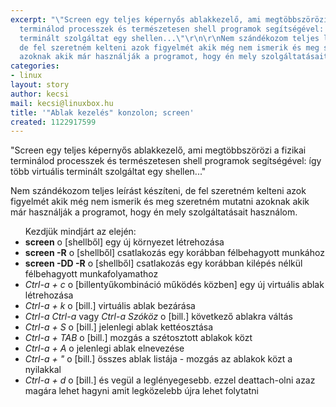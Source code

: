 ```yaml
---
excerpt: "\"Screen egy teljes képernyős ablakkezelő, ami megtöbbszörözi a fizikai
  terminálod processzek és természetesen shell programok segítségével: így több virtuális
  terminált szolgáltat egy shellen...\"\r\n\r\nNem szándékozom teljes leírást készíteni,
  de fel szeretném kelteni azok figyelmét akik még nem ismerik és meg szeretném mutatni
  azoknak akik már használják a programot, hogy én mely szolgáltatásait használom.\r\n"
categories:
- linux
layout: story
author: kecsi
mail: kecsi@linuxbox.hu
title: '"Ablak kezelés" konzolon; screen'
created: 1122917599
---
```

"Screen egy teljes képernyős ablakkezelő, ami megtöbbszörözi a fizikai terminálod processzek és természetesen shell programok segítségével: így több virtuális terminált szolgáltat egy shellen..."

Nem szándékozom teljes leírást készíteni, de fel szeretném kelteni azok figyelmét akik még nem ismerik és meg szeretném mutatni azoknak akik már használják a programot, hogy én mely szolgáltatásait használom.
<!--break-->
<ul>Kezdjük mindjárt az elején:
<li><strong>screen</strong>
o [shellből] egy új környezet létrehozása</li>
<li><strong>screen -R</strong>
o [shellből] csatlakozás egy korábban félbehagyott munkához</li>
<li><strong>screen -DD -R</strong>
o [shellből] csatlakozás egy korábban kilépés nélkül félbehagyott munkafolyamathoz</li>
<li><em>Ctrl-a + c</em>
o [billentyűkombináció működés közben] egy új virtuális ablak létrehozása</li>
<li><em>Ctrl-a + k</em>
o [bill.] virtuális ablak bezárása</li>
<li><em>Ctrl-a Ctrl-a</em>  vagy <em>Ctrl-a Szóköz</em>
o [bill.] következő ablakra váltás</li>
<li><em>Ctrl-a + S</em>
o [bill.] jelenlegi ablak kettéosztása</li>
<li><em>Ctrl-a + TAB</em>
o [bill.] mozgás a szétosztott ablakok közt</li>
<li><em>Ctrl-a + A</em>
o jelenlegi ablak elnevezése</li>
<li><em>Ctrl-a + "</em>
o [bill.] összes ablak listája - mozgás az ablakok közt a nyilakkal</li>
<li><em>Ctrl-a + d</em>
o [bill.] és vegül a leglényegesebb. ezzel deattach-olni azaz magára lehet hagyni amit legközelebb újra lehet folytatni</li>
</ul>
